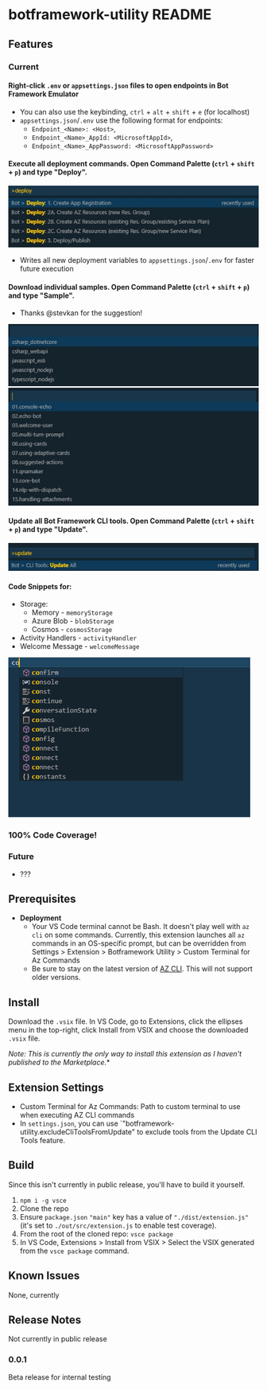 # botframework-utility README

## Features

### Current

#### Right-click `.env` or `appsettings.json` files to open endpoints in Bot Framework Emulator

* You can also use the keybinding, `ctrl` + `alt` + `shift` + `e` (for localhost)
* `appsettings.json`/`.env` use the following format for endpoints:
  * `Endpoint_<Name>: <Host>`,
  * `Endpoint_<Name>_AppId: <MicrosoftAppId>`,
  * `Endpoint_<Name>_AppPassword: <MicrosoftAppPassword>`

#### Execute all deployment commands. Open Command Palette (`ctrl` + `shift` + `p`) and type "Deploy".

![Deployment Options](https://github.com/mdrichardson/botframework-utility/blob/master/resources/deployment-options.jpg?raw=true)

* Writes all new deployment variables to `appsettings.json`/`.env` for faster future execution

#### Download individual samples. Open Command Palette (`ctrl` + `shift` + `p`) and type "Sample".

* Thanks @stevkan for the suggestion!

![Sample Languages](https://github.com/mdrichardson/botframework-utility/blob/master/resources/samples-languages.jpg?raw=true)
![Samples](https://github.com/mdrichardson/botframework-utility/blob/master/resources/samples.jpg?raw=true)

#### Update all Bot Framework CLI tools. Open Command Palette (`ctrl` + `shift` + `p`) and type "Update".

![Update CLI Tools](https://github.com/mdrichardson/botframework-utility/raw/master/resources/cli-tool-update.jpg?raw=true)

#### Code Snippets for:

* Storage:
  * Memory - `memoryStorage`
  * Azure Blob - `blobStorage`
  * Cosmos - `cosmosStorage`
* Activity Handlers - `activityHandler`
* Welcome Message - `welcomeMessage`

![Snippet Recording](https://github.com/mdrichardson/botframework-utility/raw/master/resources/snippet-recording.gif?raw=true)

### 100% Code Coverage!

### Future

* ???

## Prerequisites

* **Deployment**
  * Your VS Code terminal cannot be Bash. It doesn't play well with `az cli` on some commands. Currently, this extension launches all `az` commands in an OS-specific prompt, but can be overridden from Settings > Extension > Botframework Utility > Custom Terminal for Az Commands
  * Be sure to stay on the latest version of [AZ CLI](https://docs.microsoft.com/en-us/cli/azure/install-azure-cli?view=azure-cli-latest). This will not support older versions.

## Install

Download the `.vsix` file. In VS Code, go to Extensions, click the ellipses menu in the top-right, click Install from VSIX and choose the downloaded `.vsix` file.

*Note: This is currently the only way to install this extension as I haven't published to the Marketplace.**

## Extension Settings

* Custom Terminal for Az Commands: Path to custom terminal to use when executing AZ CLI commands
* In `settings.json`, you can use `"botframework-utility.excludeCliToolsFromUpdate" to exclude tools from the Update CLI Tools feature.

## Build

Since this isn't currently in public release, you'll have to build it yourself.

1. `npm i -g vsce`
2. Clone the repo
3. Ensure `package.json` `"main"` key has a value of `"./dist/extension.js"` (it's set to `./out/src/extension.js` to enable test coverage).
4. From the root of the cloned repo: `vsce package`
5. In VS Code, Extensions > Install from VSIX > Select the VSIX generated from the `vsce package` command.

## Known Issues

None, currently

## Release Notes

Not currently in public release

### 0.0.1

Beta release for internal testing
